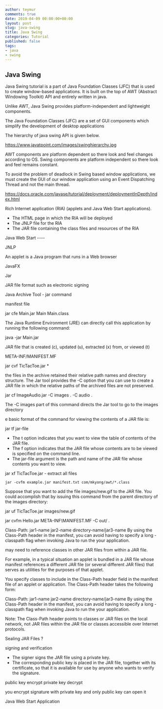 ```yaml
---
author: teymur
comments: true
date: 2019-04-09 00:00:00+00:00
layout: post
slug: java-swing
title: Java Swing 
categories: Tutorial
published: false
tags:
- java
- swing
---
```


## Java Swing

Java Swing tutorial is a part of Java Foundation Classes (JFC) that is used to create window-based applications. It is built on the top of AWT (Abstract Windowing Toolkit) API and entirely written in java.

Unlike AWT, Java Swing provides platform-independent and lightweight components.


The Java Foundation Classes (JFC) are a set of GUI components which simplify the development of desktop applications


The hierarchy of java swing API is given below.

https://www.javatpoint.com/images/swinghierarchy.jpg


AWT components are platform dependent so there look and feel changes according to OS. Swing components are platform independent so there look and feel remains constant.


To avoid the problem of deadlock in Swing based window applications, we must create the GUI of our window application using an Event Dispatching Thread and not the main thread. 


https://docs.oracle.com/javase/tutorial/deployment/deploymentInDepth/index.html

Rich Internet application (RIA) (applets and Java Web Start applications).

* The HTML page in which the RIA will be deployed
* The JNLP file for the RIA
* The JAR file containing the class files and resources of the RIA


Java Web Start  ----

JNLP 









An applet is a Java program that runs in a Web browser

JavaFX

Jar

JAR file format such as electronic signing

Java Archive Tool  - jar command


manifest file

jar cfe Main.jar Main Main.class

The Java Runtime Environment (JRE) can directly call this application by running the following command:

java -jar Main.jar

JAR file that is created (c), updated (u), extracted (x) from, or viewed (t)

META-INF/MANIFEST.MF


jar cvf TicTacToe.jar *


the files in the archive retained their relative path names and directory structure. The Jar tool provides the -C option that you can use to create a JAR file in which the relative paths of the archived files are not preserved.

jar cf ImageAudio.jar -C images . -C audio .

The -C images part of this command directs the Jar tool to go to the images directory


e basic format of the command for viewing the contents of a JAR file is:

jar tf jar-file

* The t option indicates that you want to view the table of contents of the JAR file.
* The f option indicates that the JAR file whose contents are to be viewed is specified on the command line.
* The jar-file argument is the path and name of the JAR file whose contents you want to view.

jar xf TicTacToe.jar - extract all files

```
jar -cvfm example.jar manifest.txt com/mkyong/awt/*.class
```


Suppose that you want to add the file images/new.gif to the JAR file. You could accomplish that by issuing this command from the parent directory of the images directory:

jar uf TicTacToe.jar images/new.gif


jar cvfm Hello.jar META-INF\MANIFEST.MF -C out/ .


Class-Path: jar1-name jar2-name directory-name/jar3-name
By using the Class-Path header in the manifest, you can avoid having to specify a long -classpath flag when invoking Java to run the your application.


may need to reference classes in other JAR files from within a JAR file.

For example, in a typical situation an applet is bundled in a JAR file whose manifest references a different JAR file (or several different JAR files) that serves as utilities for the purposes of that applet.

You specify classes to include in the Class-Path header field in the manifest file of an applet or application. The Class-Path header takes the following form:

Class-Path: jar1-name jar2-name directory-name/jar3-name
By using the Class-Path header in the manifest, you can avoid having to specify a long -classpath flag when invoking Java to run the your application.

Note: The Class-Path header points to classes or JAR files on the local network, not JAR files within the JAR file or classes accessible over Internet protocols.


Sealing JAR Files ?


signing and verification

* The signer signs the JAR file using a private key.
* The corresponding public key is placed in the JAR file, together with its certificate, so that it is available for use by anyone who wants to verify the signature.

public key encrypt 
private key decrypt

you encrypt signature with private key and only public key can open it



Java Web Start Application
